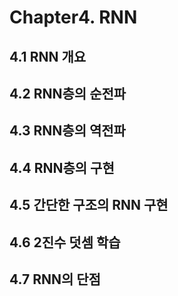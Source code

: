 # Chapter4. RNN 
## 4.1 RNN 개요

## 4.2 RNN층의 순전파

## 4.3 RNN층의 역전파

## 4.4 RNN층의 구현

## 4.5 간단한 구조의 RNN 구현

## 4.6 2진수 덧셈 학습

## 4.7 RNN의 단점

